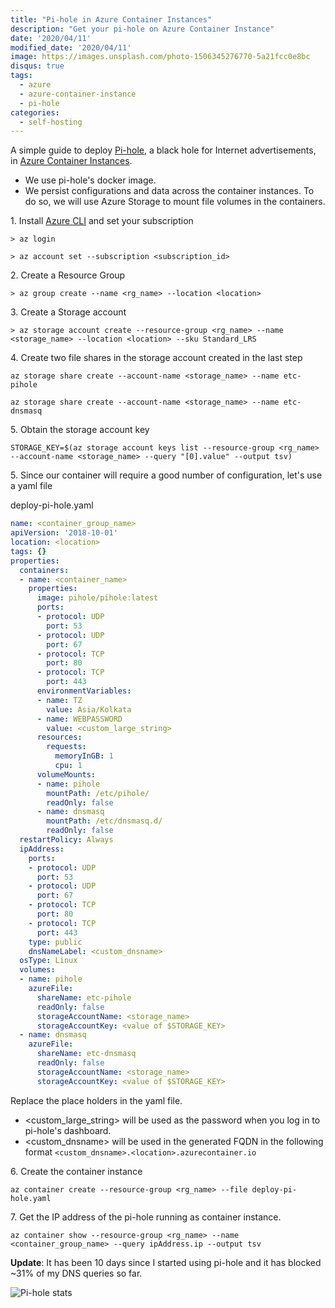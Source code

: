 ```yaml
---
title: "Pi-hole in Azure Container Instances"
description: "Get your pi-hole on Azure Container Instance"
date: '2020/04/11'
modified_date: '2020/04/11'
image: https://images.unsplash.com/photo-1506345276770-5a21fcc0e8bc
disqus: true
tags:
  - azure
  - azure-container-instance
  - pi-hole
categories:
  - self-hosting
---
```


A simple guide to deploy [Pi-hole](https://pi-hole.net/), a black hole for Internet advertisements, in [Azure Container Instances](https://azure.microsoft.com/en-in/services/container-instances/).

- We use pi-hole's docker image.
- We persist configurations and data across the container instances. To do so, we will use Azure Storage to mount file volumes in the containers.

1\. Install [Azure CLI](https://docs.microsoft.com/en-us/cli/azure/install-azure-cli-windows?view=azure-cli-latest) and set your subscription

```shell
> az login

> az account set --subscription <subscription_id>
```

2\. Create a Resource Group

```shell
> az group create --name <rg_name> --location <location>
```

3\. Create a Storage account

```shell
> az storage account create --resource-group <rg_name> --name <storage_name> --location <location> --sku Standard_LRS
```

4\. Create two file shares in the storage account created in the last step

```shell
az storage share create --account-name <storage_name> --name etc-pihole

az storage share create --account-name <storage_name> --name etc-dnsmasq
```

5\. Obtain the storage account key

```shell
STORAGE_KEY=$(az storage account keys list --resource-group <rg_name> --account-name <storage_name> --query "[0].value" --output tsv)
```

5\. Since our container will require a good number of configuration, let's use a yaml file

deploy-pi-hole.yaml

```yaml
name: <container_group_name>
apiVersion: '2018-10-01'
location: <location>
tags: {}
properties:
  containers:
  - name: <container_name>
    properties:
      image: pihole/pihole:latest
      ports:
      - protocol: UDP
        port: 53
      - protocol: UDP
        port: 67
      - protocol: TCP
        port: 80
      - protocol: TCP
        port: 443
      environmentVariables:
      - name: TZ
        value: Asia/Kolkata
      - name: WEBPASSWORD
        value: <custom_large_string>
      resources:
        requests:
          memoryInGB: 1
          cpu: 1
      volumeMounts:
      - name: pihole
        mountPath: /etc/pihole/
        readOnly: false
      - name: dnsmasq
        mountPath: /etc/dnsmasq.d/
        readOnly: false
  restartPolicy: Always
  ipAddress:
    ports:
    - protocol: UDP
      port: 53
    - protocol: UDP
      port: 67
    - protocol: TCP
      port: 80
    - protocol: TCP
      port: 443
    type: public
    dnsNameLabel: <custom_dnsname>
  osType: Linux
  volumes:
  - name: pihole
    azureFile:
      shareName: etc-pihole
      readOnly: false
      storageAccountName: <storage_name>
      storageAccountKey: <value of $STORAGE_KEY>
  - name: dnsmasq
    azureFile:
      shareName: etc-dnsmasq
      readOnly: false
      storageAccountName: <storage_name>
      storageAccountKey: <value of $STORAGE_KEY>
```

Replace the place holders in the yaml file.

- <custom_large_string> will be used as the password when you log in to pi-hole's dashboard.
- <custom_dnsname> will be used in the generated FQDN in the following format `<custom_dnsname>.<location>.azurecontainer.io`

6\. Create the container instance

```shell
az container create --resource-group <rg_name> --file deploy-pi-hole.yaml
```

7\. Get the IP address of the pi-hole running as container instance.

```shell
az container show --resource-group <rg_name> --name <container_group_name> --query ipAddress.ip --output tsv
```

**Update**: It has been 10 days since I started using pi-hole and it has blocked ~31% of my DNS queries so far.

![Pi-hole stats](@@baseUrl@@/assets/images/2020-04-11-pi-hole-in-azure-container-instances/stats.png)